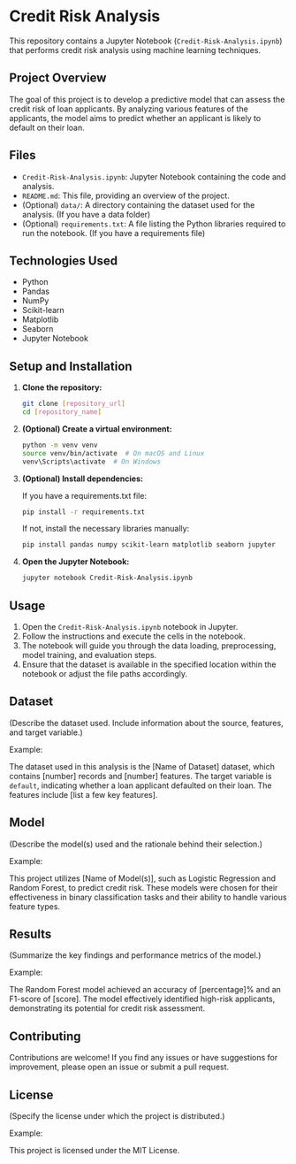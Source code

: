 # Credit Risk Analysis

This repository contains a Jupyter Notebook (`Credit-Risk-Analysis.ipynb`) that performs credit risk analysis using machine learning techniques.

## Project Overview

The goal of this project is to develop a predictive model that can assess the credit risk of loan applicants. By analyzing various features of the applicants, the model aims to predict whether an applicant is likely to default on their loan.

## Files

* `Credit-Risk-Analysis.ipynb`: Jupyter Notebook containing the code and analysis.
* `README.md`: This file, providing an overview of the project.
* (Optional) `data/`: A directory containing the dataset used for the analysis. (If you have a data folder)
* (Optional) `requirements.txt`: A file listing the Python libraries required to run the notebook. (If you have a requirements file)

## Technologies Used

* Python
* Pandas
* NumPy
* Scikit-learn
* Matplotlib
* Seaborn
* Jupyter Notebook

## Setup and Installation

1.  **Clone the repository:**

    ```bash
    git clone [repository_url]
    cd [repository_name]
    ```

2.  **(Optional) Create a virtual environment:**

    ```bash
    python -m venv venv
    source venv/bin/activate  # On macOS and Linux
    venv\Scripts\activate  # On Windows
    ```

3.  **(Optional) Install dependencies:**

    If you have a requirements.txt file:

    ```bash
    pip install -r requirements.txt
    ```

    If not, install the necessary libraries manually:

    ```bash
    pip install pandas numpy scikit-learn matplotlib seaborn jupyter
    ```

4.  **Open the Jupyter Notebook:**

    ```bash
    jupyter notebook Credit-Risk-Analysis.ipynb
    ```

## Usage

1.  Open the `Credit-Risk-Analysis.ipynb` notebook in Jupyter.
2.  Follow the instructions and execute the cells in the notebook.
3.  The notebook will guide you through the data loading, preprocessing, model training, and evaluation steps.
4.  Ensure that the dataset is available in the specified location within the notebook or adjust the file paths accordingly.

## Dataset

(Describe the dataset used. Include information about the source, features, and target variable.)

Example:

The dataset used in this analysis is the [Name of Dataset] dataset, which contains [number] records and [number] features. The target variable is `default`, indicating whether a loan applicant defaulted on their loan. The features include [list a few key features].

## Model

(Describe the model(s) used and the rationale behind their selection.)

Example:

This project utilizes [Name of Model(s)], such as Logistic Regression and Random Forest, to predict credit risk. These models were chosen for their effectiveness in binary classification tasks and their ability to handle various feature types.

## Results

(Summarize the key findings and performance metrics of the model.)

Example:

The Random Forest model achieved an accuracy of [percentage]% and an F1-score of [score]. The model effectively identified high-risk applicants, demonstrating its potential for credit risk assessment.

## Contributing

Contributions are welcome! If you find any issues or have suggestions for improvement, please open an issue or submit a pull request.

## License

(Specify the license under which the project is distributed.)

Example:

This project is licensed under the MIT License.
